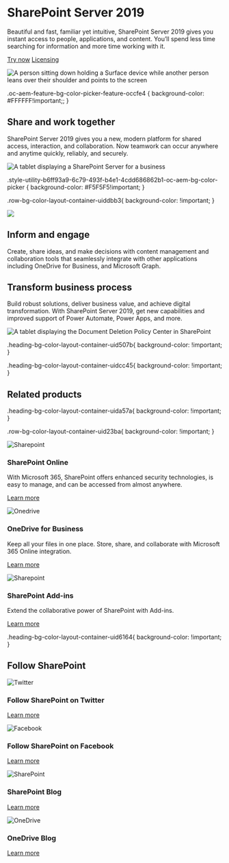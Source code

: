 # SharePoint Server 2019

Beautiful and fast, familiar yet intuitive, SharePoint Server 2019 gives you instant access to people, applications, and content. You’ll spend less time searching for information and more time working with it.

[Try now](https://go.microsoft.com/fwlink/p/?LinkID=746502&clcid=0x409&culture=en-us&country=us) [Licensing](https://www.microsoft.com/en-us/microsoft-365/sharepoint/sharepoint-licensing-overview)

 ![A person sitting down holding a Surface device while another person leans over their shoulder and points to the screen](https://cdn-dynmedia-1.microsoft.com/is/image/microsoftcorp/Hero_SharePointServer_2x_RE2QjkA?resMode=sharp2&op_usm=1.5,0.65,15,0&wid=1920&hei=700&qlt=100&fmt=png-alpha&fit=constrain)

.oc-aem-feature-bg-color-picker-feature-occfe4 { background-color: #FFFFFF!important;; }

## Share and work together

SharePoint Server 2019 gives you a new, modern platform for shared access, interaction, and collaboration. Now teamwork can occur anywhere and anytime quickly, reliably, and securely.

![A tablet displaying a SharePoint Server for a business](https://cdn-dynmedia-1.microsoft.com/is/image/microsoftcorp/image_RE2Qr8N?resMode=sharp2&op_usm=1.5,0.65,15,0&wid=1920&hei=700&qlt=100&fmt=png-alpha&fit=constrain)

.style-utility-b6ff93a9-6c79-493f-b4e1-4cdd686862b1-oc-aem-bg-color-picker { background-color: #F5F5F5!important; }

.row-bg-color-layout-container-uiddbb3{ background-color: !important; }

![](https://cdn-dynmedia-1.microsoft.com/is/image/microsoftcorp/Informandengage1?resMode=sharp2&op_usm=1.5,0.65,15,0&wid=477&hei=600&qlt=100&fmt=png-alpha&fit=constrain)

## Inform and engage

Create, share ideas, and make decisions with content management and collaboration tools that seamlessly integrate with other applications including OneDrive for Business, and Microsoft Graph.

## Transform business process

Build robust solutions, deliver business value, and achieve digital transformation. With SharePoint Server 2019, get new capabilities and improved support of Power Automate, Power Apps, and more.

![A tablet displaying the Document Deletion Policy Center in SharePoint](https://cdn-dynmedia-1.microsoft.com/is/image/microsoftcorp/image_RE2Qoxm?resMode=sharp2&op_usm=1.5,0.65,15,0&wid=1920&hei=700&qlt=100&fmt=png-alpha&fit=constrain)

.heading-bg-color-layout-container-uid507b{ background-color: !important; }

.heading-bg-color-layout-container-uidcc45{ background-color: !important; }

## Related products

.heading-bg-color-layout-container-uida57a{ background-color: !important; }

.row-bg-color-layout-container-uid23ba{ background-color: !important; }

![Sharepoint](https://cdn-dynmedia-1.microsoft.com/is/image/microsoftcorp/Sharepoint_260px_RE4oH1F?resMode=sharp2&op_usm=1.5,0.65,15,0&wid=48&hei=48&qlt=100&fmt=png-alpha&fit=constrain)

### SharePoint Online

With Microsoft 365, SharePoint offers enhanced security technologies, is easy to manage, and can be accessed from almost anywhere.

[Learn more](https://www.microsoft.com/en-us/microsoft-365/sharepoint/compare-sharepoint-plans)

![Onedrive](https://cdn-dynmedia-1.microsoft.com/is/image/microsoftcorp/OneDrive_260px_RE4oUAF?resMode=sharp2&op_usm=1.5,0.65,15,0&wid=48&hei=48&qlt=100&fmt=png-alpha&fit=constrain)

### OneDrive for Business

Keep all your files in one place. Store, share, and collaborate with Microsoft 365 Online integration.

[Learn more](https://www.microsoft.com/en-us/microsoft-365/onedrive/onedrive-for-business)

![Sharepoint](https://cdn-dynmedia-1.microsoft.com/is/image/microsoftcorp/Sharepoint_260px_RE4oH1F?resMode=sharp2&op_usm=1.5,0.65,15,0&wid=48&hei=48&qlt=100&fmt=png-alpha&fit=constrain)

### SharePoint Add-ins

Extend the collaborative power of SharePoint with Add-ins.

[Learn more](https://go.microsoft.com/fwlink/p/?LinkId=869127&clcid=0x409&culture=en-us&country=us)

.heading-bg-color-layout-container-uid6164{ background-color: !important; }

## Follow SharePoint

![Twitter](https://cdn-dynmedia-1.microsoft.com/is/image/microsoftcorp/twitter_260px_RE4oUAC?resMode=sharp2&op_usm=1.5,0.65,15,0&wid=48&qlt=100&fit=constrain)

### Follow SharePoint on Twitter

[Learn more](https://go.microsoft.com/fwlink/p/?LinkID=847885&clcid=0x409&culture=en-us&country=us)

![Facebook](https://cdn-dynmedia-1.microsoft.com/is/image/microsoftcorp/facebook-260px_RE4oMh8?resMode=sharp2&op_usm=1.5,0.65,15,0&wid=48&qlt=100&fit=constrain)

### Follow SharePoint on Facebook

[Learn more](https://go.microsoft.com/fwlink/p/?LinkID=847883&clcid=0x409&culture=en-us&country=us)

![SharePoint](https://cdn-dynmedia-1.microsoft.com/is/image/microsoftcorp/Sharepoint_260px_RE4oH1F?resMode=sharp2&op_usm=1.5,0.65,15,0&wid=48&qlt=100&fit=constrain)

### SharePoint Blog

[Learn more](https://go.microsoft.com/fwlink/p/?LinkID=846677&clcid=0x409&culture=en-us&country=us)

![OneDrive](https://cdn-dynmedia-1.microsoft.com/is/image/microsoftcorp/OneDrive_260px_RE4oUAF?resMode=sharp2&op_usm=1.5,0.65,15,0&wid=48&qlt=100&fit=constrain)

### OneDrive Blog

[Learn more](https://go.microsoft.com/fwlink/p/?LinkID=846676&clcid=0x409&culture=en-us&country=us)